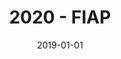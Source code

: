 ---
title: '2020 - FIAP'
desc: 'Curso tecnólogo em Analise e Dev de sistemas (FIAP).'
icon: 'IconGraduation'
date: '2019-01-01'
config:
  right: '-75%'
  margin: '-6rem 0rem' 
---